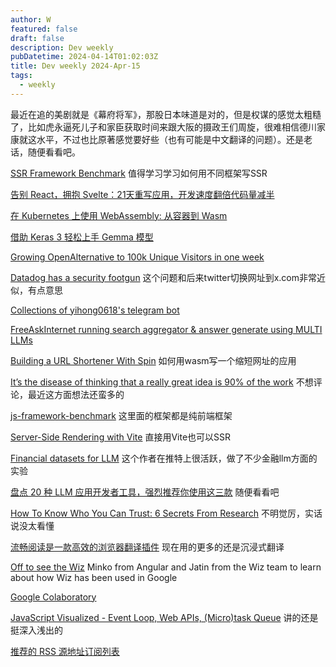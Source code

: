 ```yaml
---
author: W
featured: false
draft: false
description: Dev weekly
pubDatetime: 2024-04-14T01:02:03Z
title: Dev weekly 2024-Apr-15
tags:
  - weekly
---
```


最近在追的美剧就是《幕府将军》，那股日本味道是对的，但是权谋的感觉太粗糙了，比如虎永逼死儿子和家臣获取时间来跟大阪的摄政王们周旋，很难相信德川家康就这水平，不过也比原著感觉要好些（也有可能是中文翻译的问题）。还是老话，随便看看吧。

[SSR Framework Benchmark](https://github.com/eknkc/ssr-benchmark) 值得学习学习如何用不同框架写SSR

[告别 React，拥抱 Svelte：21天重写应用，开发速度翻倍代码量减半](https://mp.weixin.qq.com/s/jpQZdUWAYYKBRIabaamkbQ)

[在 Kubernetes 上使用 WebAssembly: 从容器到 Wasm](https://mp.weixin.qq.com/s/MbTRStn8ETB9GygWETy3Ng)

[借助 Keras 3 轻松上手 Gemma 模型](https://mp.weixin.qq.com/s/cHpjJf7eFeeb0skMnLB3UA)

[Growing OpenAlternative to 100k Unique Visitors in one week](https://kulpinski.dev/posts/openalternative-launch/)

[Datadog has a security footgun](https://sheriffcranky.substack.com/p/datadog-has-a-security-footgun) 这个问题和后来twitter切换网址到x.com非常近似，有点意思

[Collections of yihong0618's telegram bot](https://github.com/yihong0618/tg_bot_collections)

[FreeAskInternet running search aggregator & answer generate using MULTI LLMs](https://github.com/nashsu/FreeAskInternet?s=09)

[Building a URL Shortener With Spin](https://developer.fermyon.com/spin/v2/url-shortener-tutorial) 如何用wasm写一个缩短网址的应用

[It’s the disease of thinking that a really great idea is 90% of the work](https://signalvnoise.com/posts/3497-you-know-one-of-the-things-that-really-hurt) 不想评论，最近这方面想法还蛮多的

[js-framework-benchmark](https://krausest.github.io/js-framework-benchmark/current.html) 这里面的框架都是纯前端框架

[Server-Side Rendering with Vite](https://vitejs.dev/guide/ssr) 直接用Vite也可以SSR

[Financial datasets for LLM](https://github.com/virattt/financial-datasets) 这个作者在推特上很活跃，做了不少金融llm方面的实验

[盘点 20 种 LLM 应用开发者工具，强烈推荐你使用这三款](https://mp.weixin.qq.com/s/uSFZu7GR943vsecMxr0sdQ) 随便看看吧

[How To Know Who You Can Trust: 6 Secrets From Research](https://bakadesuyo.com/2024/03/trust/) 不明觉厉，实话说没太看懂

[流畅阅读是一款高效的浏览器翻译插件](https://github.com/Bistutu/FluentRead?s=09) 现在用的更多的还是沉浸式翻译

[Off to see the Wiz](https://changelog.com/jsparty/318) Minko from Angular and Jatin from the Wiz team to learn about how Wiz has been used in Google

[Google Colaboratory](https://colab.google/)

[JavaScript Visualized - Event Loop, Web APIs, (Micro)task Queue](https://www.youtube.com/watch?v=eiC58R16hb8) 讲的还是挺深入浅出的

[推荐的 RSS 源地址订阅列表](https://morerss.com/zh.php?tag=%E6%8E%A8%E8%8D%90)

[]()

[]()
